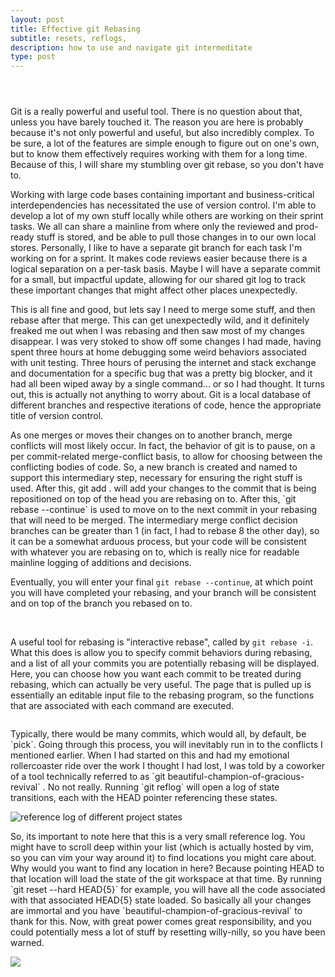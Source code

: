 ```yaml
---
layout: post
title: Effective git Rebasing
subtitle: resets, reflogs, 
description: how to use and navigate git intermeditate
type: post
---
```





















<div class="inner">
	<div class="content">
		<header>
			<h4></h4>
		</header>
		<p>Git is a really powerful and useful tool.  There is no question about that, unless you have barely touched it. The reason you are here is probably because it's not only powerful and useful, but also incredibly complex. To be sure, a lot of the features are simple enough to figure out on one's own, but to know them effectively requires working with them for a long time.  Because of this, I will share my stumbling over git rebase, so you don't have to.</p>
		<p>Working with large code bases containing important and business-critical interdependencies has necessitated the use of version control.  I'm able to develop a lot of my own stuff locally while others are working on their sprint tasks. We all can share a mainline from where only the reviewed and prod-ready stuff is stored, and be able to pull those changes in to our own local stores.		Personally, I like to have a separate git branch for each task I'm working on for a sprint.  It makes code reviews easier because there is a logical separation on a per-task basis. Maybe I will have a separate commit for a small, but impactful update, allowing for our shared git log to track these important changes that might affect other places unexpectedly. </p>
		<p> This is all fine and good, but lets say I need to merge some stuff, and then rebase after that merge.  This can get unexpectedly wild, and it definitely freaked me out when I was rebasing and then saw most of my changes disappear.  I was very stoked to show off some changes I had made, having spent three hours at home debugging some weird behaviors associated with unit testing. Three hours of perusing the internet and stack exchange and documentation for a specific bug that was a pretty big blocker, and it had all been wiped away by a single command... or so I had thought. It turns out, this is actually not anything to worry about. Git is a local database of different branches and respective iterations of code, hence the appropriate title of version control.</p>
		<p> As one merges or moves their changes on to another branch, merge conflicts will most likely occur. In fact, the behavior of git is to pause, on a per commit-related merge-conflict basis, to allow for choosing between the conflicting bodies of code.  So, a new branch is created and named to support this intermediary step, necessary for ensuring the right stuff is used. After this, git add . will add your changes to the commit that is being repositioned on top of the head you are rebasing on to. After this, `git rebase --continue` is used to move on to the next commit in your rebasing that will need to be merged.  The intermediary merge conflict decision branches can be greater than 1 (in fact, I had to rebase 8 the other day), so it can be a somewhat arduous process, but your code will be consistent with whatever you are rebasing on to, which is really nice for readable mainline logging of additions and decisions. </p>
		<p>Eventually, you will enter your final <code>git rebase --continue</code>, at which point you will have completed your rebasing, and your branch will be consistent and on top of the branch you rebased on to.  </p>
		<br/>
		<p>A useful tool for rebasing is "interactive rebase", called by <code>git rebase -i</code>. What this does is allow you to specify commit behaviors during rebasing, and a list of all your commits you are potentially rebasing will be displayed.  Here, you can choose how you want each commit to be treated during rebasing, which can actually be very useful.  The page that is pulled up is essentially an editable input file to the rebasing program, so the functions that are associated with each command are executed.
		</p>
		<img src="{{ site.baseurl }}{% link assets/images/gitimages/gitrebase-ui.png %}" alt=""/>
		<p>Typically, there would be many commits, which would all, by default, be `pick`. Going through this process, you will inevitably run in to the conflicts I mentioned earlier. When I had started on this and had my emotional rollercoaster ride over the work I thought I had lost, I was told by a coworker of a tool technically referred to as `git beautiful-champion-of-gracious-revival` . No not really. Running `git reflog` will open a log of state transitions, each with the HEAD pointer referencing these states.</p>
		<img src="{{ site.baseurl }}{% link assets/images/gitimages/git-reflog-example-photo.png %}" alt="reference log of different project states">
		<p>So, its important to note here that this is a very small reference log. You might have to scroll deep within your list (which is actually hosted by vim, so you can vim your way around it) to find locations you might care about. Why would you want to find any location in here? Because pointing HEAD to that location will load the state of the git workspace at that time.  By running `git reset --hard HEAD{5}` for example, you will have all the code associated with that associated HEAD{5} state loaded.   So basically all your changes are immortal and you have `beautiful-champion-of-gracious-revival` to thank for this. Now, with great power comes great responsibility, and you could potentially mess a lot of stuff by resetting willy-nilly, so you have been warned. </p>
		<img src="{{   site.baseurl }}{% link assets/images/gitimages/git-log-example-photo.png %}">
	</div>
</div>
